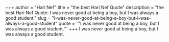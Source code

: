 +++
author = "Hari Nef"
title = "the best Hari Nef Quote"
description = "the best Hari Nef Quote: I was never good at being a boy, but I was always a good student."
slug = "i-was-never-good-at-being-a-boy-but-i-was-always-a-good-student"
quote = '''I was never good at being a boy, but I was always a good student.'''
+++
I was never good at being a boy, but I was always a good student.
